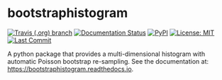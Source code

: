 # bootstraphistogram 

[![Travis (.org) branch](https://img.shields.io/travis/davehadley/bootstraphistogram)](https://travis-ci.org/davehadley/bootstraphistogram)
[![Documentation Status](https://readthedocs.org/projects/bootstraphistogram/badge/?version=latest)](https://bootstraphistogram.readthedocs.io/en/latest/?badge=latest)
[![PyPI](https://img.shields.io/pypi/v/bootstraphistogram)](https://pypi.org/project/bootstraphistogram/)
[![License: MIT](https://img.shields.io/pypi/l/bootstraphistogram)](https://github.com/davehadley/bootstraphistogram/blob/master/LICENSE.txt)
[![Last Commit](https://img.shields.io/github/last-commit/davehadley/bootstraphistogram/dev)](https://github.com/davehadley/bootstraphistogram)

A python package that provides a multi-dimensional histogram with automatic Poisson bootstrap re-sampling.
See the documentation at: <https://bootstraphistogram.readthedocs.io>.
